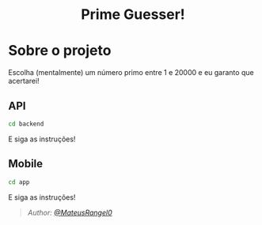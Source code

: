 <h1 align="center">Prime Guesser!</h1>

<h1> Sobre o projeto </h1>

Escolha (mentalmente) um número primo entre 1 e 20000 e eu garanto que acertarei!

## API

```bash
cd backend
```
E siga as instruções!

## Mobile
```bash
cd app
```
E siga as instruções!



 >*Author: [@MateusRangel0](https://github.com/MateusRangel0)*
